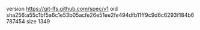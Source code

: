 version https://git-lfs.github.com/spec/v1
oid sha256:a55c1bf5a6c1e53b05acfe26e51ee2fe494dfb11ff9c9d6c6293f184b6787454
size 1349
